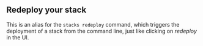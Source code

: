 <!-- usedin: [ _legacy_docker/Toolbelt] - post: -->


## Redeploy your stack

This is an alias for the `stacks redeploy` command, which triggers the deployment of a stack from the command line, just like clicking on _redeploy_ in the UI.

